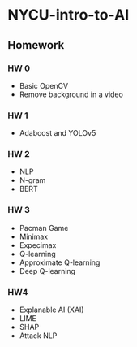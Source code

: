 # NYCU-intro-to-AI
## Homework
### HW 0
- Basic OpenCV
- Remove background in a video
### HW 1
- Adaboost and YOLOv5

### HW 2
- NLP
- N-gram
- BERT

### HW 3
- Pacman Game
- Minimax
- Expecimax
- Q-learning
- Approximate Q-learning
- Deep Q-learning

### HW4
- Explanable AI (XAI)
- LIME
- SHAP
- Attack NLP
